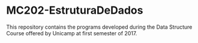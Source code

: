 # MC202-EstruturaDeDados
This repository contains the programs developed during the Data Structure Course offered by Unicamp at first semester of 2017.
